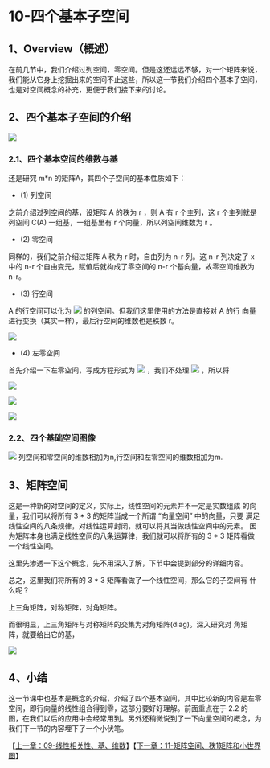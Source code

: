 # 10-四个基本子空间

## 1、Overview（概述）
在前几节中，我们介绍过列空间，零空间。但是这还远远不够，对一个矩阵来说，我们能从它身上挖掘出来的空间不止这些，所以这一节我们介绍四个基本子空间，也是对空间概念的补充，更便于我们接下来的讨论。

## 2、四个基本子空间的介绍

![](../images/10/LA_10_1.jpg)

### 2.1、四个基本空间的维数与基

还是研究 m*n 的矩阵A，其四个子空间的基本性质如下： 
* (1) 列空间

之前介绍过列空间的基，设矩阵 A 的秩为 r ，则 A 有 r 个主列，这 r 个主列就是列空间 C(A) 一组基，一组基里有 r 个向量，所以列空间维数为 r 。

* (2) 零空间

同样的，我们之前介绍过矩阵 A 秩为 r 时，自由列为 n-r 列。这 n-r 列决定了 x 中的 n-r 个自由变元，赋值后就构成了零空间的 n-r 个基向量，故零空间维数为 n-r。

* (3) 行空间

A 的行空间可以化为 ![](../images/10/LA_10_2.png) 的列空间。但我们这里使用的方法是直接对 A 的行 向量进行变换（其实一样），最后行空间的维数也是秩数 r。

![](../images/10/LA_10_3.jpg)

* (4) 左零空间

首先介绍一下左零空间，写成方程形式为 ![](../images/10/LA_10_5.png) ，我们不处理 ![](../images/10/LA_10_2.png) ，所以将

![](../images/10/LA_10_4.jpg)

![](../images/10/LA_10_6.jpg)

![](../images/10/LA_10_7.jpg)

### 2.2、四个基础空间图像

![](../images/10/LA_10_8.jpg)
列空间和零空间的维数相加为n,行空间和左零空间的维数相加为m.

## 3、矩阵空间

这是一种新的对空间的定义，实际上，线性空间的元素并不一定是实数组成 的向量，我们可以将所有 3 * 3  的矩阵当成一个所谓 “向量空间” 中的向量，只要 满足线性空间的八条规律，对线性运算封闭，就可以将其当做线性空间中的元素。 因为矩阵本身也满足线性空间的八条运算律，我们就可以将所有的 3 * 3 矩阵看做 一个线性空间。

这里先渗透一下这个概念，先不用深入了解，下节中会提到部分的详细内容。

总之，这里我们将所有的 3 * 3 矩阵看做了一个线性空间，那么它的子空间有 什么呢？

上三角矩阵，对称矩阵，对角矩阵。

而很明显，上三角矩阵与对称矩阵的交集为对角矩阵(diag)。深入研究对 角矩阵，就要给出它的基，

![](../images/10/LA_10_9.jpg)

## 4、小结

这一节课中也基本是概念的介绍，介绍了四个基本空间，其中比较新的内容是左零空间，即行向量的线性组合得到零，这部分要好好理解。前面重点在于 2.2 的图，在我们以后的应用中会经常用到。另外还稍微说到了一下向量空间的概念，为我们下一节的内容埋下了一个小伏笔。



【[上一章：09-线性相关性、基、维数](../09-线性相关性-基-维数/09-线性相关性-基-维数.md)】【[下一章：11-矩阵空间、秩1矩阵和小世界图](../11-矩阵空间-秩1矩阵和小世界图/11-矩阵空间-秩1矩阵和小世界图.md)】
